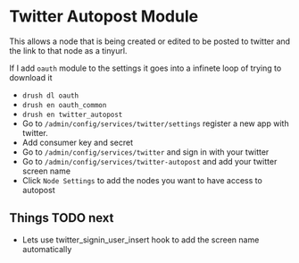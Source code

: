# Twitter Autopost Module

This allows a node that is being created or edited to be posted to twitter and the link to that node as a tinyurl.

If I add `oauth` module to the settings it goes into a infinete loop of trying to download it

- `drush dl oauth`
- `drush en oauth_common`
- `drush en twitter_autopost`
- Go to `/admin/config/services/twitter/settings` register a new app with twitter.
- Add consumer key and secret
- Go to `/admin/config/services/twitter` and sign in with your twitter
- Go to `/admin/config/services/twitter-autopost` and add your twitter screen name
- Click `Node Settings` to add the nodes you want to have access to autopost

## Things TODO next
- Lets use twitter_signin_user_insert hook to add the screen name automatically
